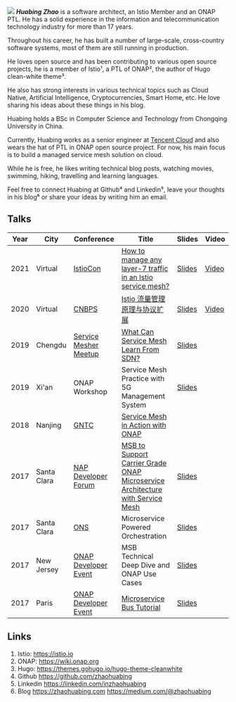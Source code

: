 ![](/img/zhaohuabing.png)  **_Huabing Zhao_** is a software architect, an Istio Member and an ONAP PTL. He has a solid experience in the information and telecommunication technology industry for more than 17 years. 

Throughout his career, he has built a number of large-scale, cross-country software systems, most of them are still running in production. 

He loves open source and has been contributing to various open source projects, he is a member of Istio¹,  a PTL of ONAP²,  the author of Hugo clean-white theme³.  

He also has strong interests in various technical topics such as Cloud Native, Artificial Intelligence, Cryptocurrencies, Smart Home, etc. He love sharing his ideas about these things in his blog.

Huabing holds a BSc in Computer Science and Technology from Chongqing University in China. 

Currently, Huabing works as a senior engineer at [Tencent Cloud](https://cloud.tencent.com/) and also wears the hat of PTL in ONAP open source project. For now, his main focus is to build a managed service mesh solution on cloud.

While he is free, he likes writing technical blog posts, watching movies, swimming, hiking, travelling and learning languages.

Feel free to connect Huabing at Github⁴ and Linkedin⁵, leave your thoughts in his blog⁶ or share your ideas by writing him an email. 

## Talks
|Year         |City |Conference  | Title      |Slides      |Video       |
| ----------- |----------- |----------- |----------- |----------- |----------- |
|2021|Virtual|[IstioCon](https://events.istio.io/istiocon-2021/)| [How to manage any layer-7 traffic in an Istio service mesh?](https://events.istio.io/istiocon-2021/sessions/how-to-manage-any-layer-7-traffic-in-an-istio-service-mesh/) | [Slides](/slides/how-to-manage-any-layer-7-traffic-in-istio.pdf)|[Video](https://www.youtube.com/watch?v=sBS4utF68d8)|
|2020|Virtual|[CNBPS](https://www.cnbpa.org/)|[Istio 流量管理原理与协议扩展](https://cloud.tencent.com/developer/article/1723804)|[Slides](/slides/cnbps2020-istio-aeraki.pdf)|[Video](https://www.youtube.com/watch?v=lB5d4qbZqzU)|
|2019|Chengdu|[Service Mesher Meetup](https://cloudnative.to/blog/service-mesh-meetup-chengdu-20191028/)|[What Can Service Mesh Learn From SDN?](https://cloudnative.to/blog/service-mesh-meetup-chengdu-20191028/)|[Slides](/slides/what-can-service-mesh-learn-from-sdn-servicemesher-meetup-20191026.pdf)|
|2019|Xi'an|ONAP Workshop|Service Mesh Practice with 5G Management System|[Slides](/slides/service-mesh-practice-with-5g-management-system-lfn.pdf)|
|2018|Nanjing|[GNTC](https://www.bagevent.com/event/1624048?aId=)|[Service Mesh in Action with ONAP](https://www.sdnlab.com/22596.html)|
|2017|Santa Clara|[NAP Developer Forum](https://wiki.onap.org/display/DW/ONAP+Beijing+Release+Developer+Forum%2C+Dec.+11-13%2C+2017%2C+Santa+Clara%2C+CA+US)|[MSB to Support Carrier Grade ONAP Microservice Architecture with Service Mesh](https://onapbeijing2017.sched.com/event/D5q2)|[Slides](https://wiki.onap.org/display/DW/MSB+Service+Mesh+Planning?preview=%2F20873876%2F20873874%2FMSB+to+Support+Carrier+Grade+ONAP+Microservice+Architecture+with+Service+Mesh.pdf)|
|2017|Santa Clara|[ONS](https://wiki.onap.org/display/DW/ONAP@ONS2017)|Microservice Powered Orchestration|[Slides](https://wiki.onap.org/display/DW/ONAP@ONS2017?preview=%2F3245268%2F3245309%2FMicroservice+Powered+Orchestration+Architecture.pdf)|
|2017|New Jersey|[ONAP Developer Event](https://wiki.onap.org/display/DW/ONAP+Project+Developer+Event%3A+May+2+-+5%2C+2017%2C+Middletown%2C+NJ%2C+USA)|MSB Technical Deep Dive and ONAP Use Cases|[Slides](https://www.slideshare.net/HuabingZhao/msb-depp-dive/)|
|2017|Paris|[ONAP Developer Event](https://wiki.onap.org/display/DW/ONAP+Developer+Event+September+25-28%2C+2017%2C+Paris-Saclay%2C+France)|[Microservice Bus Tutorial](https://wiki.onap.org/display/DW/September+26-28+Topics#September2628Topics-M2)|[Slides](https://www.slideshare.net/HuabingZhao/microservice-bus-tutorial)|

## Links

1. Istio:          https://istio.io
2. ONAP:       https://wiki.onap.org
3. Hugo:        https://themes.gohugo.io/hugo-theme-cleanwhite
4. Github      https://github.com/zhaohuabing
5. Linkedin   https://linkedin.com/inzhaohuabing 
6. Blog          https://zhaohuabing.com  https://medium.com/@zhaohuabing
